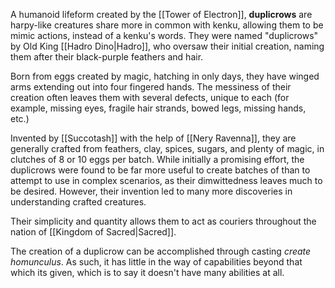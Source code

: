 A humanoid lifeform created by the [[Tower of Electron]], **duplicrows** are harpy-like creatures share more in common with kenku, allowing them to be mimic actions, instead of a kenku's words. They were named "duplicrows" by Old King [[Hadro Dino|Hadro]], who oversaw their initial creation, naming them after their black-purple feathers and hair.

Born from eggs created by magic, hatching in only days, they have winged arms extending out into four fingered hands. The messiness of their creation often leaves them with several defects, unique to each (for example, missing eyes, fragile hair strands, bowed legs, missing hands, etc.)

Invented by [[Succotash]] with the help of [[Nery Ravenna]], they are generally crafted from feathers, clay, spices, sugars, and plenty of magic, in clutches of 8 or 10 eggs per batch. While initially a promising effort, the duplicrows were found to be far more useful to create batches of than to attempt to use in complex scenarios, as their dimwittedness leaves much to be desired. However, their invention led to many more discoveries in understanding crafted creatures.

Their simplicity and quantity allows them to act as couriers throughout the nation of [[Kingdom of Sacred|Sacred]].  

The creation of a duplicrow can be accomplished through casting *create homunculus*. As such, it has little in the way of capabilities beyond that which its given, which is to say it doesn't have many abilities at all.